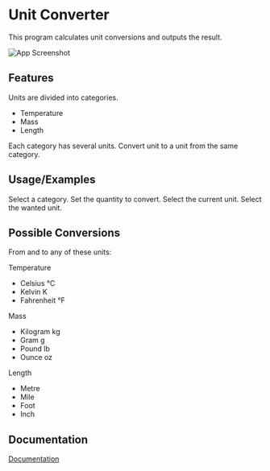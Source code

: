 # Unit Converter

This program calculates unit conversions and outputs the result. 

![App Screenshot](https://i.postimg.cc/rsLCjktX/temp-Imageyxk-Cgf.jpg)


## Features

Units are divided into categories.

- Temperature
- Mass
- Length

Each category has several units. Convert unit to a unit from the same category.


## Usage/Examples

Select a category.  Set the quantity to convert. Select the current unit. Select the wanted unit.


## Possible Conversions
From and to any of these units:

Temperature
- Celsius °C
- Kelvin K
- Fahrenheit °F

Mass
- Kilogram kg
- Gram g
- Pound lb
- Ounce oz


Length
- Metre
- Mile
- Foot
- Inch

## Documentation
[Documentation](https://linktodocumentation)
